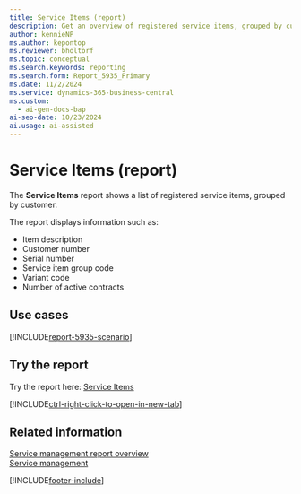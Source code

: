 ```yaml
---
title: Service Items (report)
description: Get an overview of registered service items, grouped by customer.
author: kennieNP
ms.author: kepontop
ms.reviewer: bholtorf
ms.topic: conceptual
ms.search.keywords: reporting
ms.search.form: Report_5935_Primary
ms.date: 11/2/2024
ms.service: dynamics-365-business-central
ms.custom:
  - ai-gen-docs-bap
ai-seo-date: 10/23/2024
ai.usage: ai-assisted
---
```


# Service Items (report)

The **Service Items** report shows a list of registered service items, grouped by customer.

The report displays information such as: 

- Item description
- Customer number
- Serial number
- Service item group code
- Variant code
- Number of active contracts

## Use cases

[!INCLUDE[report-5935-scenario](../includes/report-5935-scenario-include.md)]

<!-- 

Prompt

Below is a report in an ERP system. Provide 3-4 use cases for different personas working with project management or finance for projects.

Format like this:    
  
As a <persona>, use the report to    
* use case 1  
* use case 2    

Do not capitalize the persona names. 

Do not start lines with "Use the data to"

## Report name
Service Items

## Report description

### What the report does

### Use cases   

Please include your data sources and URLs

-->

## Try the report

Try the report here: [Service Items](https://businesscentral.dynamics.com?report=5935)

[!INCLUDE[ctrl-right-click-to-open-in-new-tab](../includes/ctrl-right-click-to-open-in-new-tab.md)]

## Related information

[Service management report overview](../service-reports.md)  
[Service management](../service-service.md)  

[!INCLUDE[footer-include](../includes/footer-banner.md)]